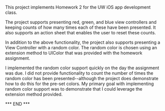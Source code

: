 

This project implements Homework 2 for the UW iOS app development class.

The project supports presenting red, green, and blue view controllers
and keeping counts of how many times each of these have been presented.
It also supports an action sheet that enables the user to reset these
counts.

In addition to the above functionality, the project also supports
presenting a View Controller with a random color. The random color is
chosen using an extension method to UIColor that was provided with the
homework assignment.

I implemented the random color support quickly on the day the assignment
was due. I did not provide functionality to count the number of times
the random color has been presented--although the project does
demonstrate how to do this for the pre-set colors. My primary goal with
implementing random color support was to demonstrate that I could
leverage the extension method provided.


*** END ***


